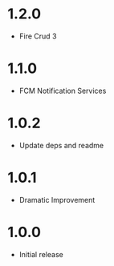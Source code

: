 # 1.2.0
* Fire Crud 3

# 1.1.0
* FCM Notification Services

# 1.0.2
* Update deps and readme

# 1.0.1
* Dramatic Improvement

# 1.0.0
* Initial release